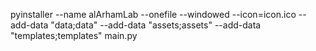 pyinstaller --name alArhamLab --onefile --windowed --icon=icon.ico --add-data "data;data" --add-data "assets;assets" --add-data "templates;templates" main.py
